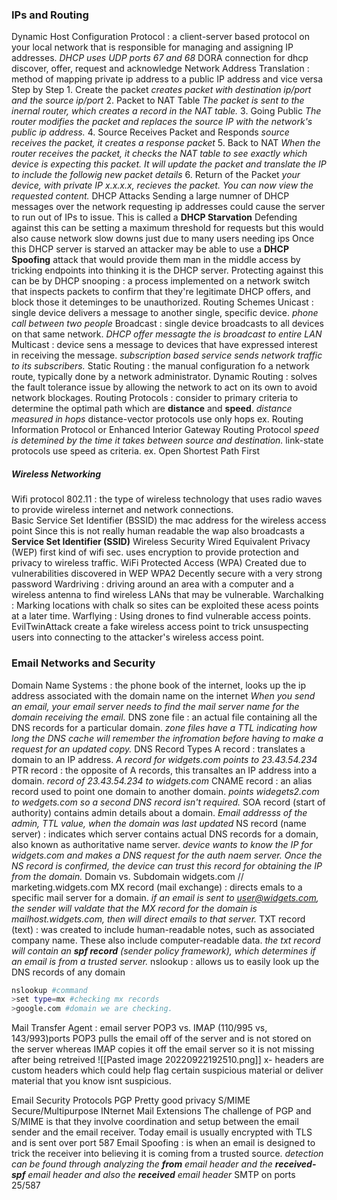 ### IPs and Routing
Dynamic Host Configuration Protocol
	: a client-server based protocol on your local network that is responsible for managing and assigning IP addresses.
		_DHCP uses UDP ports 67 and 68_
			DORA connection for dhcp discover, offer, request and acknowledge
Network Address Translation
	: method of mapping private ip address to a public IP address and vice versa
		Step by Step
			1. Create the packet _creates packet with destination ip/port and the source ip/port_
			2. Packet to NAT Table _The packet is sent to the inernal router, which creates a record in the NAT table._
			3. Going Public _The router modifies the packet and replaces the source IP with the network's public ip address._
			4. Source Receives Packet and Responds _source receives the packet, it creates a response packet_
			5. Back to NAT _When the router receives the packet, it checks the NAT table to see exactly which device is expecting this packet. It will update the packet and translate the IP to include the followig new packet details_
			6. Return of the Packet _your device, with private IP x.x.x.x, recieves the packet. You can now view the requested content._
DHCP Attacks
	Sending a large numner of DHCP messages over the network requesting ip addresses could cause the server to run out of IPs to issue. This is called a **DHCP Starvation** 
		Defending against this can be setting a maximum threshold for requests but this would also cause network slow downs just due to many users needing ips
	Once this DHCP server is starved an attacker may be able to use a **DHCP Spoofing** attack that would provide them man in the middle access by tricking endpoints into thinking it is the DHCP server.
		Protecting against this can be by DHCP snooping
			: a process implemented on a network switch that inspects packets to confirm that they're legitimate DHCP offers, and block those it deteminges to be unauthorized.
Routing Schemes
	Unicast
		: single device delivers a message to another single, specific device.
		_phone call between two people_
	Broadcast
		: single device broadcasts to all devices on that same network.
		_DHCP offer messagte the is broadcast to entire LAN_
	Multicast
		: device sens a message to devices that have expressed interest in receiving the message.
		_subscription based service sends network traffic to its subscribers._
Static Routing
	: the manual configuration fo a network route, typically done by a network administrator.
Dynamic Routing
	: solves the fault tolerance issue by allowing the network to act on its own to avoid network blockages.
		Routing Protocols
			: consider to primary criteria to determine the optimal path which are **distance** and **speed**.
				_distance measured in hops_ distance-vector protocols use only hops
					ex. Routing Information Protocol or Enhanced Interior Gateway Routing Protocol
				_speed is detemined by the time it takes between source and destination._ link-state protocols use speed as criteria.
					ex. Open Shortest Path First
##### Wireless Networking
Wifi protocol 802.11
	: the type of wireless technology that uses radio waves to provide wireless internet and network connections.\
Basic Service Set Identifier (BSSID) 
	the mac address for the wireless access point
		Since this is not really human readable the wap also broadcasts a **Service Set Identifier (SSID)**
Wireless Security
	Wired Equivalent Privacy (WEP)
		first kind of wifi sec. uses encryption to provide protection and privacy to wireless traffic.
	WiFi Protected Access (WPA)
		Created due to vulnerabilities discovered in WEP
	WPA2
		Decently secure with a very strong password
Wardriving
	: driving around an area with a computer and a wireless antenna to find wireless LANs that may be vulnerable.
Warchalking
	: Marking locations with chalk so sites can be exploited these acess points at a later time.
Warflying
	: Using drones to find vulnerable access points.
EvilTwinAttack
	create a fake wireless access point to trick unsuspecting users into connecting to the attacker's wireless access point.
### Email Networks and Security
Domain Name Systems
	: the phone book of the internet, looks up the ip address associated with  the domain name on the internet
		_When you send an email, your email server needs to find the mail server name for the domain receiving the email._
DNS zone file
	: an actual file containing all the DNS records for a particular domain.
		_zone files have a TTL indicating how long the DNS cache will remember the infromation before having to make a request for an updated copy._
DNS Record Types
	A record
		: translates a domain to an IP address.
			_A record for widgets.com points to 23.43.54.234_
	PTR record 
		: the opposite of A records, this transaltes an IP address into a domain.
			_record of 23.43.54.234 to widgets.com_
	CNAME record
		: an alias record used to point one domain to another domain.
			_points widegets2.com to wedgets.com so a second DNS record isn't required._
	SOA record (start of authority)
		contains admin details about a domain.
			_Email addresss of the admin, TTL value, when the domain was last updated_
	NS record (name server)
		: indicates which server contains actual DNS records for a domain, also known as authoritative name server.
			_device wants to know the IP for widgets.com and makes a DNS request for the auth naem server. Once the NS record is confirmed, the device can trust this record for obtaining the IP from the domain._
Domain vs. Subdomain
	widgets.com // marketing.widgets.com
MX record (mail exchange)
	: directs emals to a specific mail server for a domain.
		_if an email is sent to user@widgets.com, the sender will valdate that the MX record for the domain is mailhost.widgets.com, then will direct emails to that server._
TXT record (text)
	: was created to include human-readable notes, such as associated company name. These also include computer-readable data.
		_the txt record will contain an **spf record** (sender policy framework), which determines if an email is from a trusted server._
nslookup
	: allows us to easily look up the DNS records of any domain
```bash
nslookup #command
>set type=mx #checking mx records
>google.com #domain we are checking.

```
Mail Transfer Agent
	: email server
POP3 vs. IMAP (110/995 vs, 143/993)ports
	POP3 pulls the email off of the server and is not stored on the server whereas IMAP copies it off the email server so it is not missing after being retreived
![[Pasted image 20220922192510.png]]
x- headers are custom headers which could help flag certain suspicious material or deliver material that you know isnt suspicious.

Email Security Protocols
	PGP
		Pretty good privacy
	S/MIME
		Secure/Multipurpose INternet Mail Extensions
	The challenge of PGP and S/MIME is that they involve coordination and setup between the email sender and the email receiver.
		Today email is usually encrypted with TLS and is sent over port 587
Email Spoofing
	: is when an email is designed to trick the receiver into believing it is coming from a trusted source.
		_detection can be found through analyzing the **from** email header and the **received-spf** email header and also the **received** email header_
SMTP on ports 25/587
